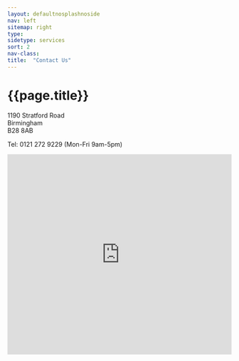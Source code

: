 ```yaml
---
layout: defaultnosplashnoside
nav: left
sitemap: right
type: 
sidetype: services
sort: 2
nav-class: 
title:  "Contact Us"
---
```

# {{page.title}}

<p>
  1190 Stratford Road<br/>
  Birmingham<br/>
  B28 8AB
</p>

Tel: 0121 272 9229  (Mon-Fri 9am-5pm)

<iframe src="https://www.google.com/maps/embed?pb=!1m18!1m12!1m3!1d2432.3476261386263!2d-1.8465406!3d52.436617299999995!2m3!1f0!2f0!3f0!3m2!1i1024!2i768!4f13.1!3m3!1m2!1s0x4870bbdeb3d748a5%3A0x1909270a6ae28f9e!2s1190%20Stratford%20Rd%2C%20Birmingham%20B28%208AB!5e0!3m2!1sen!2suk!4v1700999765514!5m2!1sen!2suk" width="100%" height="450" style="border:0;" allowfullscreen="" loading="lazy" referrerpolicy="no-referrer-when-downgrade"></iframe>
